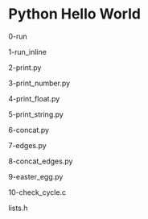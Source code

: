 # Python Hello World

0-run

1-run_inline

2-print.py

3-print_number.py

4-print_float.py

5-print_string.py

6-concat.py

7-edges.py

8-concat_edges.py

9-easter_egg.py

10-check_cycle.c

lists.h
